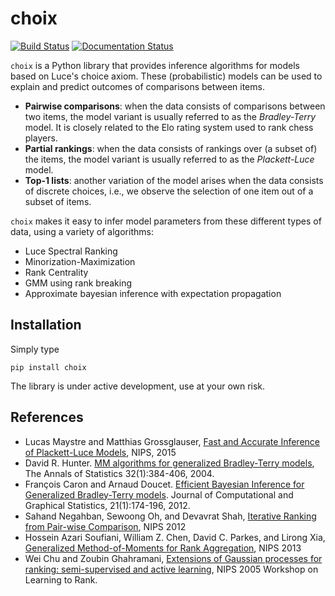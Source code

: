 # choix

[![Build Status](https://travis-ci.org/lucasmaystre/choix.svg?branch=master)](https://travis-ci.org/lucasmaystre/choix)
[![Documentation Status](https://readthedocs.org/projects/choix/badge/?version=latest)](http://choix.lum.li/en/latest/?badge=latest)

`choix` is a Python library that provides inference algorithms for models based
on Luce's choice axiom. These (probabilistic) models can be used to explain and
predict outcomes of comparisons between items.

- **Pairwise comparisons**: when the data consists of comparisons between two
  items, the model variant is usually referred to as the *Bradley-Terry* model.
  It is closely related to the Elo rating system used to rank chess players.
- **Partial rankings**: when the data consists of rankings over (a subset of)
  the items, the model variant is usually referred to as the *Plackett-Luce*
  model.
- **Top-1 lists**: another variation of the model arises when the data consists
  of discrete choices, i.e., we observe the selection of one item out of a
  subset of items.

`choix` makes it easy to infer model parameters from these different types of
data, using a variety of algorithms:

- Luce Spectral Ranking
- Minorization-Maximization
- Rank Centrality
- GMM using rank breaking
- Approximate bayesian inference with expectation propagation

## Installation

Simply type

    pip install choix

The library is under active development, use at your own risk.

## References

- Lucas Maystre and Matthias Grossglauser, [Fast and Accurate Inference of
  Plackett-Luce Models][1], NIPS, 2015
- David R. Hunter. [MM algorithms for generalized Bradley-Terry models][2], The
  Annals of Statistics 32(1):384-406, 2004.
- François Caron and Arnaud Doucet. [Efficient Bayesian Inference for
  Generalized Bradley-Terry models][3]. Journal of Computational and Graphical
  Statistics, 21(1):174-196, 2012.
- Sahand Negahban, Sewoong Oh, and Devavrat Shah, [Iterative Ranking from
  Pair-wise Comparison][4], NIPS 2012
- Hossein Azari Soufiani, William Z. Chen, David C. Parkes, and Lirong Xia,
  [Generalized Method-of-Moments for Rank Aggregation][5], NIPS 2013
- Wei Chu and Zoubin Ghahramani, [Extensions of Gaussian processes for ranking:
  semi-supervised and active learning][6], NIPS 2005 Workshop on Learning to
  Rank.

[1]: https://infoscience.epfl.ch/record/213486/files/fastinference.pdf
[2]: http://sites.stat.psu.edu/~dhunter/papers/bt.pdf
[3]: https://hal.inria.fr/inria-00533638/document
[4]: https://papers.nips.cc/paper/4701-iterative-ranking-from-pair-wise-comparisons.pdf
[5]: https://papers.nips.cc/paper/4997-generalized-method-of-moments-for-rank-aggregation.pdf
[6]: http://www.gatsby.ucl.ac.uk/~chuwei/paper/gprl.pdf
